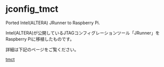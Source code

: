# jconfig_tmct
Ported Intel(ALTERA) JRunner to Raspberry Pi.

Intel(ALTERA)が公開しているJTAGコンフィグレーションツール「JRunner」をRaspberry Piに移植したものです。

詳細は下記のページをご覧ください。

[tmct](https://ss1.xrea.com/tmct.s1009.xrea.com/doc/ta-ja-7e5g01.html)
